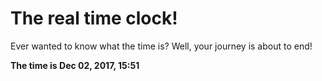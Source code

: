# The real time clock!

Ever wanted to know what the time is? Well, your journey is about to end!

**The time is Dec 02, 2017, 15:51**